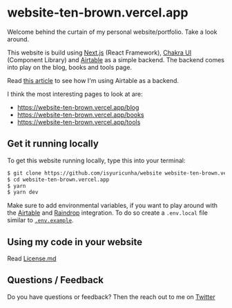 # website-ten-brown.vercel.app

Welcome behind the curtain of my personal website/portfolio. Take a look around.

This website is build using [Next.js](https://nextjs.org/) (React Framework), [Chakra UI](https://chakra-ui.com) (Component Library) and [Airtable](https://airtable.com/invite/r/HsvqbADg) as a simple backend. The backend comes into play on the blog, books and tools page.

Read [this article](https://website-ten-brown.vercel.app/blog/website-rebuild-nextjs-chakra-ui-airtable) to see how I'm using Airtable as a backend.

I think the most interesting pages to look at are:

- https://website-ten-brown.vercel.app/blog
- https://website-ten-brown.vercel.app/books
- https://website-ten-brown.vercel.app/tools

## Get it running locally

To get this website running locally, type this into your terminal:

```bash
$ git clone https://github.com/isyuricunha/website website-ten-brown.vercel.app
$ cd website-ten-brown.vercel.app
$ yarn
$ yarn dev
```

Make sure to add environmental variables, if you want to play around with the [Airtable](https://airtable.com/invite/r/HsvqbADg) and [Raindrop](https://raindrop.io) integration. To do so create a `.env.local` file similar to [`.env.example`](https://github.com/isyuricunha/website/blob/master/.env.example).

## Using my code in your website

Read [License.md](https://github.com/isyuricunha/website/blob/master/license.md)

## Questions / Feedback

Do you have questions or feedback? Then the reach out to me on [Twitter](https://twitter.com/isyuricunha)
